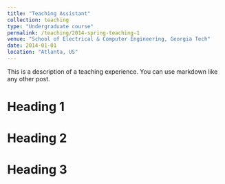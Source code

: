 ```yaml
---
title: "Teaching Assistant"
collection: teaching
type: "Undergraduate course"
permalink: /teaching/2014-spring-teaching-1
venue: "School of Electrical & Computer Engineering, Georgia Tech"
date: 2014-01-01
location: "Atlanta, US"
---
```


This is a description of a teaching experience. You can use markdown like any other post.

Heading 1
======

Heading 2
======

Heading 3
======
